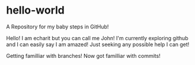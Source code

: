 hello-world
===========

A Repository for my baby steps in GitHub!

Hello! I am echarit but you can call me John!
I'm currently exploring github and I can easily say I am amazed!
Just seeking any possible help I can get!

Getting familliar with branches!
Now got familliar with commits!
